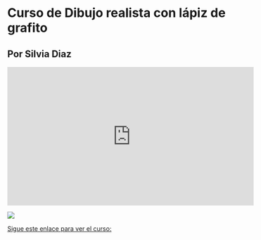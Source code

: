 # Curso de Dibujo realista con lápiz de grafito

## Por Silvia Diaz

<iframe width="560" height="315" src="https://www.youtube.com/embed/z1XkpwmSv4Y?si=X3qilT3I12-FUJ6N" title="YouTube video player" frameborder="0" allow="accelerometer; autoplay; clipboard-write; encrypted-media; gyroscope; picture-in-picture; web-share" referrerpolicy="strict-origin-when-cross-origin" allowfullscreen></iframe>

<a href="https://hotm.art/WRXipRA" target="_blank"><img src="/assets/dibujo-realista/3.jpg"></a>

[Sigue este enlace para ver el curso:](https://hotm.art/WRXipRA)